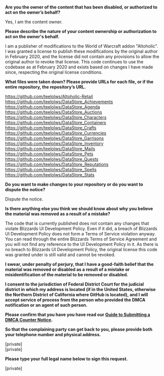 **Are you the owner of the content that has been disabled, or authorized to act on the owner’s behalf?**

Yes, I am the content owner.

**Please describe the nature of your content ownership or authorization to act on the owner's behalf.**

I am a publisher of modifications to the World of Warcraft addon "Altoholic". I was granted a license to publish these modifications by the original author in February 2020, and the license did not contain any provisions to allow the original author to revoke that license. This code continues to use the codebase as at February 2020 and exists based on changes I have made since, respecting the original license conditions.

**What files were taken down? Please provide URLs for each file, or if the entire repository, the repository’s URL.**

https://github.com/teelolws/Altoholic-Retail  
https://github.com/teelolws/DataStore_Achievements  
https://github.com/teelolws/DataStore_Agenda  
https://github.com/teelolws/DataStore_Auctions  
https://github.com/teelolws/DataStore_Characters  
https://github.com/teelolws/DataStore_Containers  
https://github.com/teelolws/DataStore_Crafts  
https://github.com/teelolws/DataStore_Currencies  
https://github.com/teelolws/DataStore_Garrisons  
https://github.com/teelolws/DataStore_Inventory  
https://github.com/teelolws/DataStore_Mails  
https://github.com/teelolws/DataStore_Pets  
https://github.com/teelolws/DataStore_Quests  
https://github.com/teelolws/DataStore_Reputations  
https://github.com/teelolws/DataStore_Spells  
https://github.com/teelolws/DataStore_Stats

**Do you want to make changes to your repository or do you want to dispute the notice?**

Dispute the notice.

**Is there anything else you think we should know about why you believe the material was removed as a result of a mistake?**

The code that is currently published does not contain any changes that violate Blizzards UI Development Policy. Even if it did, a breach of Blizzards UI Development Policy does not form a Terms of Service violation anyway. You can read through the entire Blizzards Terms of Service Agreement and you will not find any reference to the UI Development Policy in it. As there is no breach to Blizzards UI Development Policy, the original license this code was granted under is still valid and cannot be revoked.

**I swear, under penalty of perjury, that I have a good-faith belief that the material was removed or disabled as a result of a mistake or misidentification of the material to be removed or disabled.**

**I consent to the jurisdiction of Federal District Court for the judicial district in which my address is located (if in the United States, otherwise the Northern District of California where GitHub is located), and I will accept service of process from the person who provided the DMCA notification or an agent of such person.**

**Please confirm that you have you have read our <a href="https://docs.github.com/articles/guide-to-submitting-a-dmca-counter-notice">Guide to Submitting a DMCA Counter Notice</a>.**

**So that the complaining party can get back to you, please provide both your telephone number and physical address.**

[private]  
[private]  

**Please type your full legal name below to sign this request.**

[private]
